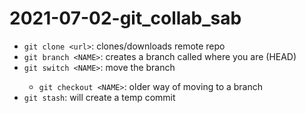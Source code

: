 # 2021-07-02-git_collab_sab

- `git clone <url>`: clones/downloads remote repo
- `git branch <NAME>`: creates a branch called <NAME> where you are (HEAD)
- `git switch <NAME>`: move the branch <NAME>
  - `git checkout <NAME>`: older way of moving to a branch
- `git stash`: will create a temp commit
